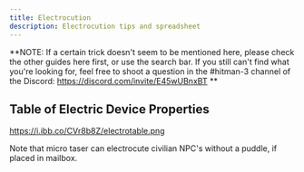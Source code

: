 ```yaml
---
title: Electrocution
description: Electrocution tips and spreadsheet
---
```


**NOTE: If a certain trick doesn't seem to be mentioned here, please check the other guides here first, or use the search bar.
If you still can't find what you're looking for, feel free to shoot a question in the #hitman-3 channel of the Discord: https://discord.com/invite/E45wUBnxBT
**


## Table of Electric Device Properties
https://i.ibb.co/CVr8b8Z/electrotable.png

Note that micro taser can electrocute civilian NPC's without a puddle, if placed in mailbox.